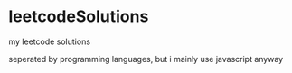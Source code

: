 # leetcodeSolutions

my leetcode solutions

seperated by programming languages, but i mainly use javascript anyway
